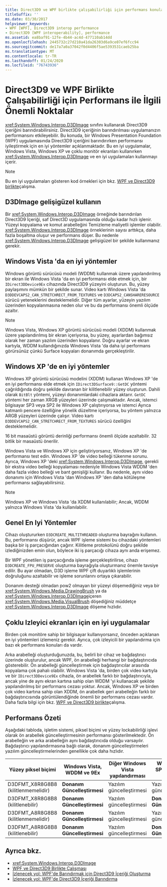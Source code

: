 ```yaml
---
title: Direct3D9 ve WPF birlikte çalışabilirliği için performans konuları
titleSuffix: ''
ms.date: 03/30/2017
helpviewer_keywords:
- WPF [WPF], Direct3D9 interop performance
- Direct3D9 [WPF interoperability], performance
ms.assetid: ea8baf91-12fe-4b44-ac4d-477110ab14dd
ms.openlocfilehash: 2445732c27d210a41da26303d6a9ce07ef6fcc94
ms.sourcegitcommit: de17a7a0a37042f0d4406f5ae5393531caeb25ba
ms.translationtype: MT
ms.contentlocale: tr-TR
ms.lasthandoff: 01/24/2020
ms.locfileid: "76743936"
---
```

# <a name="performance-considerations-for-direct3d9-and-wpf-interoperability"></a>Direct3D9 ve WPF Birlikte Çalışabilirliği için Performans ile İlgili Önemli Noktalar
<xref:System.Windows.Interop.D3DImage> sınıfını kullanarak Direct3D9 içeriğini barındırabilirsiniz. Direct3D9 içeriğinin barındırılması uygulamanızın performansını etkileyebilir. Bu konuda, bir Windows Presentation Foundation (WPF) uygulamasında Direct3D9 içeriğini barındırırken performansı iyileştirmek için en iyi yöntemler açıklanmaktadır. Bu en iyi uygulamalar, Windows Vista, Windows XP ve çoklu monitör ekranları kullanırken <xref:System.Windows.Interop.D3DImage> ve en iyi uygulamaları kullanmayı içerir.  
  
> [!NOTE]
> Bu en iyi uygulamaları gösteren kod örnekleri için bkz. [WPF ve Direct3D9 birlikte](wpf-and-direct3d9-interoperation.md)çalışma.  
  
## <a name="use-d3dimage-sparingly"></a>D3DImage gelişigüzel kullanın  
 Bir <xref:System.Windows.Interop.D3DImage> örneğinde barındırılan Direct3D9 İçeriği, saf Direct3D uygulamasında olduğu kadar hızlı işlenir. Yüzeyi kopyalama ve komut arabelleğini Temizleme maliyetli işlemler olabilir. <xref:System.Windows.Interop.D3DImage> örneklerinin sayısı arttıkça, daha fazla boşaltma oluşur ve performans düşer. Bu nedenle <xref:System.Windows.Interop.D3DImage> gelişigüzel bir şekilde kullanmanız gerekir.  
  
## <a name="best-practices-on-windows-vista"></a>Windows Vista 'da en iyi yöntemler  
 Windows görüntü sürücüsü modeli (WDDM) kullanmak üzere yapılandırılmış bir ekran ile Windows Vista 'da en iyi performansı elde etmek için, bir `IDirect3DDevice9Ex` cihazında Direct3D9 yüzeyini oluşturun. Bu, yüzey paylaşımını mümkün bir şekilde sunar. Video kartı Windows Vista 'da `D3DDEVCAPS2_CAN_STRETCHRECT_FROM_TEXTURES` ve `D3DCAPS2_CANSHARERESOURCE` sürücü yeteneklerini desteklemelidir. Diğer tüm ayarlar, yüzeyin yazılım üzerinden kopyalanmasına neden olur ve bu da performansı önemli ölçüde azaltır.  
  
> [!NOTE]
> Windows Vista, Windows XP görüntü sürücüsü modeli (XDDM) kullanmak üzere yapılandırılmış bir ekran içeriyorsa, bu yüzey, ayarlardan bağımsız olarak her zaman yazılım üzerinden kopyalanır. Doğru ayarlar ve ekran kartıyla, WDDM kullandığınızda Windows Vista 'da daha iyi performans görürsünüz çünkü Surface kopyaları donanımda gerçekleştirilir.  
  
## <a name="best-practices-on-windows-xp"></a>Windows XP 'de en iyi yöntemler  
 Windows XP görüntü sürücüsü modelini (XDDM) kullanan Windows XP 'de en iyi performansı elde etmek için `IDirect3DSurface9::GetDC` yöntemi çağrıldığında doğru şekilde davranan bir kilitlenebilir yüzey oluşturun. Dahili olarak `BitBlt` yöntemi, yüzeyi donanımlardaki cihazlara aktarır. `GetDC` yöntemi her zaman XRGB yüzeyleri üzerinde çalışmaktadır. Ancak, istemci bilgisayar SP3 veya SP2 ile Windows XP çalıştırıyorsa ve istemci Ayrıca katmanlı pencere özelliğine yönelik düzeltme içeriyorsa, bu yöntem yalnızca ARGB yüzeyleri üzerinde çalışır. Video kartı `D3DDEVCAPS2_CAN_STRETCHRECT_FROM_TEXTURES` sürücü özelliğini desteklemelidir.  
  
 16 bit masaüstü görüntü derinliği performansı önemli ölçüde azaltabilir. 32 bitlik bir masaüstü önerilir.  
  
 Windows Vista ve Windows XP için geliştiriyorsanız, Windows XP 'de performansı test edin. Windows XP 'de video belleği tükenme sorunu. Ayrıca, Windows XP 'deki <xref:System.Windows.Interop.D3DImage>, gerekli bir ekstra video belleği kopyalaması nedeniyle Windows Vista WDDM 'den daha fazla video belleği ve bant genişliği kullanır. Bu nedenle, aynı video donanımı için Windows Vista 'dan Windows XP 'den daha kötüleşme performansı sağlayabilirsiniz.  
  
> [!NOTE]
> Windows XP ve Windows Vista 'da XDDM kullanılabilir; Ancak, WDDM yalnızca Windows Vista 'da kullanılabilir.  
  
## <a name="general-best-practices"></a>Genel En Iyi Yöntemler  
 Cihazı oluştururken `D3DCREATE_MULTITHREADED` oluşturma bayrağını kullanın. Bu, performansı düşürür, ancak WPF işleme sistemi bu cihazdaki yöntemleri başka bir iş parçacığından çağırır. Kilitleme protokolünü doğru şekilde izlediğinizden emin olun, böylece iki iş parçacığı cihaza aynı anda erişemez.  
  
 Bir WPF yönetilen iş parçacığında işleme gerçekleştirilirse, cihazı `D3DCREATE_FPU_PRESERVE` oluşturma bayrağıyla oluşturmanız önemle tavsiye edilir. Bu ayar olmadan, D3D işleme WPF çift duyarlıklı işlemlerinin doğruluğunu azaltabilir ve işleme sorunlarını ortaya çıkarabilir.  
  
 Donanım desteği olmadan pow2 olmayan bir yüzeyi döşemediğiniz veya bir <xref:System.Windows.Media.DrawingBrush> ya da <xref:System.Windows.Interop.D3DImage>içeren <xref:System.Windows.Media.VisualBrush> döşediğiniz müddetçe <xref:System.Windows.Interop.D3DImage> döşeme hızlıdır.  
  
## <a name="best-practices-for-multi-monitor-displays"></a>Çoklu Izleyici ekranları için en iyi uygulamalar  
 Birden çok monitöre sahip bir bilgisayar kullanıyorsanız, önceden açıklanan en iyi yöntemleri izlemeniz gerekir. Ayrıca, çok izleyicili bir yapılandırma için bazı ek performans konuları da vardır.  
  
 Arka arabelleği oluşturduğunuzda, bu, belirli bir cihaz ve bağdaştırıcı üzerinde oluşturulur, ancak WPF, ön arabelleği herhangi bir bağdaştırıcıda gösterebilir. Ön arabelleği güncelleştirmek için bağdaştırıcılar arasında kopyalama çok pahalı olabilir. Windows Vista 'da, birden çok video kartıyla ve bir `IDirect3DDevice9Ex` cihazla, ön arabellek farklı bir bağdaştırıcıyla, ancak yine de aynı ekran kartına sahip olan WDDM 'yi kullanacak şekilde yapılandırılmış bir performans cezası yoktur. Ancak, Windows XP ve birden çok video kartına sahip olan XDDM, ön arabellek geri arabelleğin farklı bir bağdaştırıcısında görüntülendiğinde önemli bir performans cezası vardır. Daha fazla bilgi için bkz. [WPF ve Direct3D9 birlikte](wpf-and-direct3d9-interoperation.md)çalışma.  
  
## <a name="performance-summary"></a>Performans Özeti  
 Aşağıdaki tabloda, işletim sistemi, piksel biçimi ve yüzey lockabilirliği işlevi olarak ön arabellek güncelleştirmesinin performansı gösterilmektedir. Ön arabelleğin ve arka arabelleğin aynı bağdaştırıcıda olduğu varsayılır. Bağdaştırıcı yapılandırmasına bağlı olarak, donanım güncelleştirmeleri yazılım güncelleştirmelerinden genellikle çok daha hızlıdır.  
  
|Yüzey piksel biçimi|Windows Vista, WDDM ve 9Ex|Diğer Windows Vista yapılandırması|Windows XP SP3 veya SP2 w/Hotfix|Windows XP SP2|  
|--------------------------|---------------------------------|----------------------------------------|--------------------------------------|--------------------|  
|D3DFMT_X8R8G8B8 (kilitlenmemelidir)|**Donanım Güncelleştirmesi**|Yazılım güncelleştirmesi|Yazılım güncelleştirmesi|Yazılım güncelleştirmesi|  
|D3DFMT_X8R8G8B8 (kilitlenebilir)|**Donanım Güncelleştirmesi**|Yazılım güncelleştirmesi|**Donanım Güncelleştirmesi**|**Donanım Güncelleştirmesi**|  
|D3DFMT_A8R8G8B8 (kilitlenmemelidir)|**Donanım Güncelleştirmesi**|Yazılım güncelleştirmesi|Yazılım güncelleştirmesi|Yazılım güncelleştirmesi|  
|D3DFMT_A8R8G8B8 (kilitlenebilir)|**Donanım Güncelleştirmesi**|Yazılım güncelleştirmesi|**Donanım Güncelleştirmesi**|Yazılım güncelleştirmesi|  
  
## <a name="see-also"></a>Ayrıca bkz.

- <xref:System.Windows.Interop.D3DImage>
- [WPF ve Direct3D9 Birlikte Çalışması](wpf-and-direct3d9-interoperation.md)
- [İzlenecek yol: WPF'de Barındırmak için Direct3D9 İçeriği Oluşturma](walkthrough-creating-direct3d9-content-for-hosting-in-wpf.md)
- [İzlenecek yol: WPF'de Direct3D9 İçeriği Barındırma](walkthrough-hosting-direct3d9-content-in-wpf.md)
